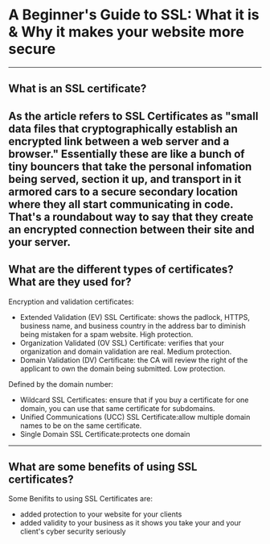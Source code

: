 # A Beginner's Guide to SSL: What it is & Why it makes your website more secure

---

## What is an SSL certificate?

As the article refers to SSL Certificates as  "small data files that cryptographically establish an encrypted link between a web server and a browser." Essentially these are like a bunch of tiny bouncers that take the personal infomation being served, section it up, and transport in it armored cars to a secure secondary location where they all start communicating in code. That's a roundabout way to say that they create an encrypted connection between their site and your server. 
---

## What are the different types of certificates? What are they used for?
Encryption and validation certificates:
- Extended Validation (EV) SSL Certificate: shows the padlock, HTTPS, business name, and business country in the address bar to diminish being mistaken for a spam website. High protection. 
- Organization Validated (OV SSL) Certificate: verifies that your organization and domain validation are real. Medium protection. 
- Domain Validation (DV) Certificate: the CA will review the right of the applicant to own the domain being submitted. Low protection. 

Defined by the domain number:
- Wildcard SSL Certificates: ensure that if you buy a certificate for one domain, you can use that same certificate for subdomains.
- Unified Communications (UCC) SSL Certificate:allow multiple domain names to be on the same certificate.
- Single Domain SSL Certificate:protects one domain

---

## What are some benefits of using SSL certificates?

Some Benifits to using SSL Certificates are: 
- added protection to your website for your clients 
- added validity to your business as it shows you take your and your client's cyber security seriously 